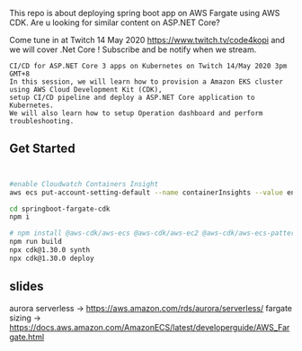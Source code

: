 
This repo is about deploying spring boot app on AWS Fargate using AWS CDK.
Are u looking for similar content on ASP.NET Core?

Come tune in at Twitch 14 May 2020 https://www.twitch.tv/code4kopi and we will cover .Net Core ! Subscribe and be notify when we stream.
```
CI/CD for ASP.NET Core 3 apps on Kubernetes on Twitch 14/May 2020 3pm GMT+8
In this session, we will learn how to provision a Amazon EKS cluster using AWS Cloud Development Kit (CDK), 
setup CI/CD pipeline and deploy a ASP.NET Core application to Kubernetes.
We will also learn how to setup Operation dashboard and perform troubleshooting.
```

## Get Started

##

```bash

#enable Cloudwatch Containers Insight
aws ecs put-account-setting-default --name containerInsights --value enabled --region <your region>

cd springboot-fargate-cdk
npm i

# npm install @aws-cdk/aws-ecs @aws-cdk/aws-ec2 @aws-cdk/aws-ecs-patterns @aws-cdk/aws-rds @aws-cdk/aws-secretsmanager
npm run build
npx cdk@1.30.0 synth
npx cdk@1.30.0 deploy 

```

## slides
aurora serverless -> https://aws.amazon.com/rds/aurora/serverless/
fargate sizing -> https://docs.aws.amazon.com/AmazonECS/latest/developerguide/AWS_Fargate.html
